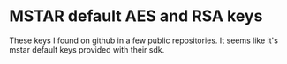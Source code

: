 # MSTAR default AES and RSA keys

These keys I found on github in a few public repositories. It seems like it's mstar default keys provided with their sdk.